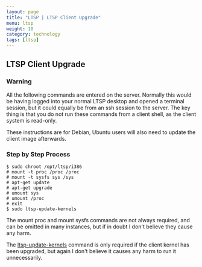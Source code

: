 ```yaml
---
layout: page
title: "LTSP | LTSP Client Upgrade"
menu: ltsp
weight: 10
category: technology
tags: [ltsp]
---
```


## LTSP Client Upgrade

### Warning

All the following commands are entered on the server.  Normally this would be having logged into your normal LTSP desktop and opened a terminal session, but it could equally be from an ssh session to the server.  The key thing is that you do not run these commands from a client shell, as the client system is read-only.

These instructions are for Debian, Ubuntu users will also need to update the client image afterwards.  

### Step by Step Process

    $ sudo chroot /opt/ltsp/i386
    # mount -t proc /proc /proc
    # mount -t sysfs sys /sys
    # apt-get update
    # apt-get upgrade
    # umount sys
    # umount /proc
    # exit
    $ sudo ltsp-update-kernels

The mount proc and mount sysfs commands are not always required, and can be omitted in many instances, but if in doubt I don't believe they cause any harm.

The [ltsp-update-kernels](/ltsp/ltsp-update-kernels/) command is only required if the client kernel has been upgraded, but again I don't believe it causes any harm to run it unnecessarily.

